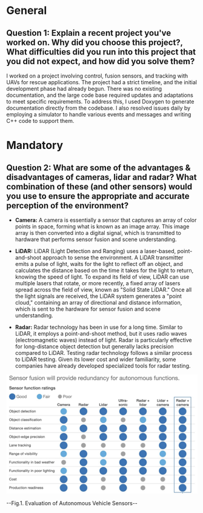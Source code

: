 # General
## Question 1: Explain a recent project you've worked on. Why did you choose this project?, What difficulties did you run into this project that you did not expect, and how did you solve them?

I worked on a project involving control, fusion sensors, and tracking with UAVs for rescue applications. The project had a strict timeline, and the initial development phase had already begun. There was no existing documentation, and the large code base required updates and adaptations to meet specific requirements. To address this, I used Doxygen to generate documentation directly from the codebase. I also resolved issues daily by employing a simulator to handle various events and messages and writing C++ code to support them.

# Mandatory
## Question 2: What are some of the advantages & disadvantages of cameras, lidar and radar? What combination of these (and other sensors) would you use to ensure the appropriate and accurate perception of the environment?

* **Camera:** A camera is essentially a sensor that captures an array of color points in space, forming what is known as an image array. This image array is then converted into a digital signal, which is transmitted to hardware that performs sensor fusion and scene understanding.

* **LiDAR:** LiDAR (Light Detection and Ranging) uses a laser-based, point-and-shoot approach to sense the environment. A LiDAR transmitter emits a pulse of light, waits for the light to reflect off an object, and calculates the distance based on the time it takes for the light to return, knowing the speed of light. To expand its field of view, LiDAR can use multiple lasers that rotate, or more recently, a fixed array of lasers spread across the field of view, known as "Solid State LiDAR." Once all the light signals are received, the LiDAR system generates a "point cloud," containing an array of directional and distance information, which is sent to the hardware for sensor fusion and scene understanding.

* **Radar:** Radar technology has been in use for a long time. Similar to LiDAR, it employs a point-and-shoot method, but it uses radio waves (electromagnetic waves) instead of light. Radar is particularly effective for long-distance object detection but generally lacks precision compared to LiDAR. Testing radar technology follows a similar process to LiDAR testing. Given its lower cost and wider familiarity, some companies have already developed specialized tools for radar testing.

![](https://github.com/1Px-Vision/Vision-Based-Off-Road-Hazard-Detection-for-Freespace-Navigation/blob/main/Autonomous-Systems-Interview-Practice-Project/Sensor_Fusion_Table.jpg)

--Fig.1. Evaluation of Autonomous Vehicle Sensors--



